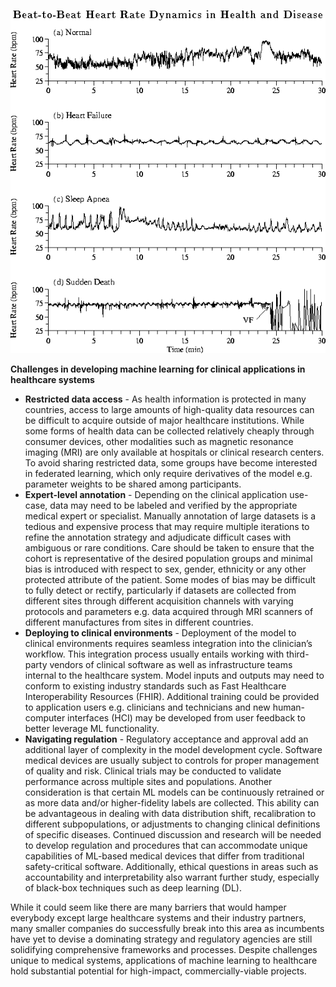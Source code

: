 ![heart rate](../assets/images/heart-rate.png)



**Challenges in developing machine learning for clinical applications in healthcare systems**

* __Restricted data access__ - As health information is protected in many countries, access to large amounts of high-quality data resources can be difficult to acquire outside of major healthcare institutions. While some forms of health data can be collected relatively cheaply through consumer devices, other modalities such as magnetic resonance imaging (MRI) are only available at hospitals or clinical research centers. To avoid sharing restricted data, some groups have become interested in federated learning, which only require derivatives of the model e.g. parameter weights to be shared among participants.
* __Expert-level annotation__ - Depending on the clinical application use-case, data may need to be labeled and verified by the appropriate medical expert or specialist. Manually annotation of large datasets is a tedious and expensive process that may require multiple iterations to refine the annotation strategy and adjudicate difficult cases with ambiguous or rare conditions. Care should be taken to ensure that the cohort is representative of the desired population groups and minimal bias is introduced with respect to sex, gender, ethnicity or any other protected attribute of the patient. Some modes of bias may be difficult to fully detect or rectify, particularly if datasets are collected from different sites through different acquisition channels with varying protocols and parameters e.g. data acquired through MRI scanners of different manufactures from sites in different countries.
* __Deploying to clinical environments__ - Deployment of the model to clinical environments requires seamless integration into the clinician’s workflow. This integration process usually entails working with third-party vendors of clinical software as well as infrastructure teams internal to the healthcare system. Model inputs and outputs may need to conform to existing industry standards such as Fast Healthcare Interoperability Resources (FHIR). Additional training could be provided to application users e.g. clinicians and technicians and new human-computer interfaces (HCI) may be developed from user feedback to better leverage ML functionality.  
* __Navigating regulation__ - Regulatory acceptance and approval add an additional layer of complexity in the model development cycle. Software medical devices are usually subject to controls for proper management of quality and risk. Clinical trials may be conducted to validate performance across multiple sites and populations. Another consideration is that certain ML models can be continuously retrained or  as more data and/or higher-fidelity labels are collected. This ability can be advantageous in dealing with data distribution shift, recalibration to different subpopulations, or adjustments to changing clinical definitions of specific diseases. Continued discussion and research will be needed to develop regulation and procedures that can accommodate unique capabilities of ML-based medical devices that differ from traditional safety-critical software. Additionally, ethical questions in areas such as accountability and interpretability also warrant further study, especially of black-box techniques such as deep learning (DL).

While it could seem like there are many barriers that would hamper everybody except large healthcare systems  and their industry partners, many smaller companies do successfully break into this area as incumbents have yet to devise a dominating strategy and regulatory agencies are still solidifying comprehensive frameworks and processes. Despite challenges unique to medical systems, applications of machine learning to healthcare hold substantial potential for high-impact, commercially-viable projects.
